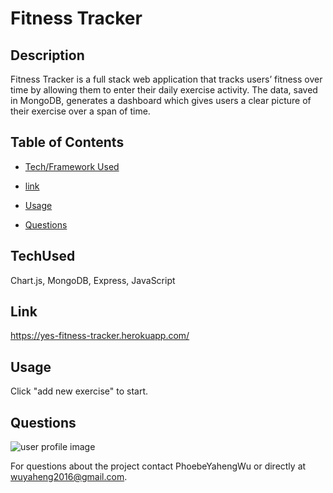 # Fitness Tracker

## Description
Fitness Tracker is a full stack web application that tracks users’ fitness over time by allowing them to enter their daily exercise activity. The data, saved in MongoDB, generates a dashboard which gives users a clear picture of their exercise over a span of time.


## Table of Contents

* [Tech/Framework Used](#TechUsed)

* [link](#Link)

* [Usage](#usage) 

* [Questions](#Questions)


## TechUsed
Chart.js, MongoDB, Express, JavaScript

## Link
https://yes-fitness-tracker.herokuapp.com/

## Usage
Click "add new exercise" to start.

## Questions
![user profile image](https://avatars0.githubusercontent.com/u/52837649?v=4)

For questions about the project contact PhoebeYahengWu or directly at wuyaheng2016@gmail.com.


